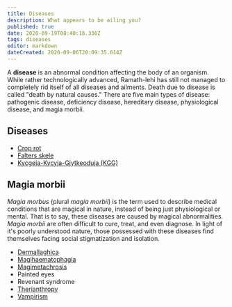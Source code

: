 ```yaml
---
title: Diseases
description: What appears to be ailing you?
published: true
date: 2020-09-19T08:40:18.336Z
tags: diseases
editor: markdown
dateCreated: 2020-09-06T20:09:35.614Z
---
```


A **disease** is an abnormal condition affecting the body of an organism. While rather technologically advanced, Ramath-lehi has still not managed to completely rid itself of all diseases and ailments. Death due to disease is called "death by natural causes." There are five main types of disease: pathogenic disease, deficiency disease, hereditary disease, physiological disease, and magia morbii.

## Diseases

- [Crop rot](/diseases/crop-rot)
- [Falters skele](/diseases/falters-skele)
- [Kycgeja-Kycyja-Gjytkeoduja (KGG)](/diseases/kycgeja-kycyja-gjytkeoduja "wikilink")

## Magia morbii

*Magia morbus* (plural *magia morbii*) is the term used to describe medical conditions that are magical in nature, instead of being just physiological or mental. That is to say, these diseases are caused by magical abnormalities. *Magia morbii* are often difficult to cure, treat, and even diagnose. In light of it's poorly understood nature, those possessed with these diseases find themselves facing social stigmatization and isolation.

- [Dermallaghica](/diseases/dermallaghica)
- [Magihaematophagia](/diseases/magihaematophagia)
- [Magimetachrosis](/diseases/magimetachrosis)
- Painted eyes
- Revenant syndrome
- [Therianthropy](/diseases/therianthropy)
- [Vampirism](/diseases/vampirism)